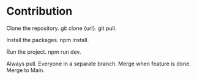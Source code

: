 # Contribution

Clone the repository.
git clone {url}.
git pull.

Install the packages.
npm install.

Run the project.
npm run dev.

Always pull.
Everyone in a separate branch.
Merge when feature is done.
Merge to Main.
